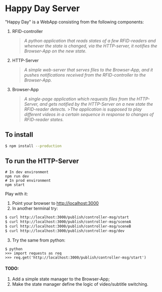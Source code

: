 # Happy Day Server

"Happy Day" is a WebApp consisting from the following components:

1. RFID-controller
   > _A python application that reads states of a few RFID-readers and whenever the state is changed, via the HTTP-server, it notifies the Browser-App on the new state._
2. HTTP-Server
   > _A simple web-server that serves files to the Browser-App, and it pushes notifications received from the RFID-controller to the Browser-App._
3. Browser-App
   > _A single-page application which requests files from the HTTP-Server, and gets notified by the HTTP-Server on a new state the RFID-reader detects._ >_The application is supposed to play different videos in a certain sequence in response to changes of RFID-reader states._

## To install

```bash
$ npm install --production
```

## To run the HTTP-Server

```
# In dev environment
npm run dev
# In prod environment
npm start
```

Play with it:

1. Point your browser to [http://localhost:3000](http://localhost:3000)
2. In another terminal try:

```sh
$ curl http://localhost:3000/publish/controller-msg/start
$ curl http://localhost:3000/publish/controller-msg/sceneA
$ curl http://localhost:3000/publish/controller-msg/sceneB
$ curl http://localhost:3000/publish/controller-msg/dev
```

3. Try the same from python:

```
$ python
>>> import requests as req
>>> req.get('http://localhost:3000/publish/controller-msg/start')
```

#### TODO:

1. Add a simple state manager to the Browser-App;
2. Make the state manager define the logic of video/subtitle switching.
